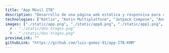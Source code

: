 ```yaml
---
title: "App Móvil ITB"
description: "Desarrollo de una página web estática y responsiva para un emprendimiento de venta de cócteles. Guayaquil - Ecuador."
technologies: ["Kotlin", "Kotin Multiplatform", "Jetpack Compose", "Android Studio"]
images: ["./static/app.png", "./static/app0.png", "./static/app1.png", "./static/app2.png"]
  # - "./static/dos-tragos.png"
  # - "./static/dos-tragos.png"
previewLink: ""
githubLink: "https://github.com/luis-gomez-91/app-ITB-KMM"
---
```

